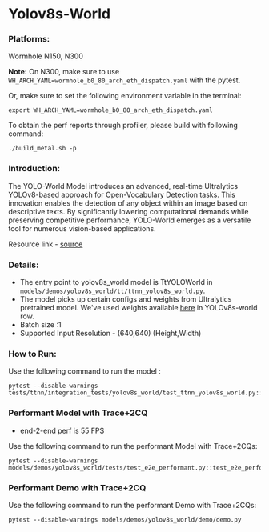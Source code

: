 # Yolov8s-World

### Platforms:

Wormhole N150, N300

**Note:** On N300, make sure to use `WH_ARCH_YAML=wormhole_b0_80_arch_eth_dispatch.yaml` with the pytest.

Or, make sure to set the following environment variable in the terminal:
```
export WH_ARCH_YAML=wormhole_b0_80_arch_eth_dispatch.yaml
```

To obtain the perf reports through profiler, please build with following command:
```
./build_metal.sh -p
```
### Introduction:

The YOLO-World Model introduces an advanced, real-time Ultralytics YOLOv8-based approach for Open-Vocabulary Detection tasks. This innovation enables the detection of any object within an image based on descriptive texts. By significantly lowering computational demands while preserving competitive performance, YOLO-World emerges as a versatile tool for numerous vision-based applications.

Resource link - [source](https://github.com/ultralytics/ultralytics/blob/main/ultralytics/models/yolo/model.py)

### Details:
- The entry point to yolov8s_world model is TtYOLOWorld in `models/demos/yolov8s_world/tt/ttnn_yolov8s_world.py`.
- The model picks up certain configs and weights from Ultralytics pretrained model. We've used weights available [here](https://docs.ultralytics.com/models/yolo-world/#available-models-supported-tasks-and-operating-modes) in YOLOv8s-world row.
- Batch size :1
- Supported Input Resolution - (640,640) (Height,Width)

### How to Run:

Use the following command to run the model :
```
pytest --disable-warnings tests/ttnn/integration_tests/yolov8s_world/test_ttnn_yolov8s_world.py::test_YoloModel
```
### Performant Model with Trace+2CQ
- end-2-end perf is 55 FPS

Use the following command to run the performant Model with Trace+2CQs:

```
pytest --disable-warnings models/demos/yolov8s_world/tests/test_e2e_performant.py::test_e2e_performant
```

### Performant Demo with Trace+2CQ
Use the following command to run the performant Demo with Trace+2CQs:

```
pytest --disable-warnings models/demos/yolov8s_world/demo/demo.py
```
